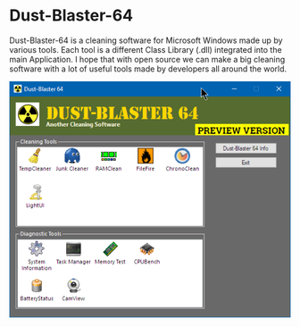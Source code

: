 # Dust-Blaster-64
Dust-Blaster-64 is a cleaning software for Microsoft Windows made up by various tools. Each tool is a different Class Library (.dll) integrated into the main Application. I hope that with open source we can make a big cleaning software with a lot of useful tools made by developers all around the world.

<p align = "center">
<img src = "https://github.com/francescogrecucci/Dust-Blaster-64/blob/master/PreviewScreenshot.png">
  </p>
